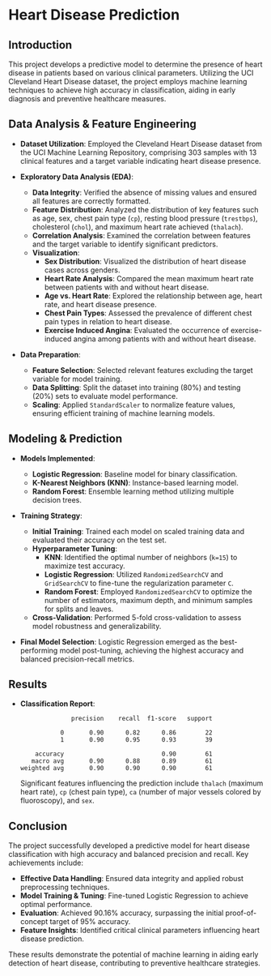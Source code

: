 # Heart Disease Prediction

## Introduction

This project develops a predictive model to determine the presence of heart disease in patients based on various clinical parameters. Utilizing the UCI Cleveland Heart Disease dataset, the project employs machine learning techniques to achieve high accuracy in classification, aiding in early diagnosis and preventive healthcare measures.

## Data Analysis & Feature Engineering

- **Dataset Utilization**: Employed the Cleveland Heart Disease dataset from the UCI Machine Learning Repository, comprising 303 samples with 13 clinical features and a target variable indicating heart disease presence.
  
- **Exploratory Data Analysis (EDA)**:
  - **Data Integrity**: Verified the absence of missing values and ensured all features are correctly formatted.
  - **Feature Distribution**: Analyzed the distribution of key features such as age, sex, chest pain type (`cp`), resting blood pressure (`trestbps`), cholesterol (`chol`), and maximum heart rate achieved (`thalach`).
  - **Correlation Analysis**: Examined the correlation between features and the target variable to identify significant predictors.
  - **Visualization**:
    - **Sex Distribution**: Visualized the distribution of heart disease cases across genders.
    - **Heart Rate Analysis**: Compared the mean maximum heart rate between patients with and without heart disease.
    - **Age vs. Heart Rate**: Explored the relationship between age, heart rate, and heart disease presence.
    - **Chest Pain Types**: Assessed the prevalence of different chest pain types in relation to heart disease.
    - **Exercise Induced Angina**: Evaluated the occurrence of exercise-induced angina among patients with and without heart disease.

- **Data Preparation**:
  - **Feature Selection**: Selected relevant features excluding the target variable for model training.
  - **Data Splitting**: Split the dataset into training (80%) and testing (20%) sets to evaluate model performance.
  - **Scaling**: Applied `StandardScaler` to normalize feature values, ensuring efficient training of machine learning models.

## Modeling & Prediction

- **Models Implemented**:
  - **Logistic Regression**: Baseline model for binary classification.
  - **K-Nearest Neighbors (KNN)**: Instance-based learning model.
  - **Random Forest**: Ensemble learning method utilizing multiple decision trees.

- **Training Strategy**:
  - **Initial Training**: Trained each model on scaled training data and evaluated their accuracy on the test set.
  - **Hyperparameter Tuning**:
    - **KNN**: Identified the optimal number of neighbors (`k=15`) to maximize test accuracy.
    - **Logistic Regression**: Utilized `RandomizedSearchCV` and `GridSearchCV` to fine-tune the regularization parameter `C`.
    - **Random Forest**: Employed `RandomizedSearchCV` to optimize the number of estimators, maximum depth, and minimum samples for splits and leaves.
  - **Cross-Validation**: Performed 5-fold cross-validation to assess model robustness and generalizability.

- **Final Model Selection**: Logistic Regression emerged as the best-performing model post-tuning, achieving the highest accuracy and balanced precision-recall metrics.

## Results

  
- **Classification Report**:
    ```
                  precision    recall  f1-score   support

               0       0.90      0.82      0.86        22
               1       0.90      0.95      0.93        39

        accuracy                           0.90        61
       macro avg       0.90      0.88      0.89        61
    weighted avg       0.90      0.90      0.90        61
    ```


  
  Significant features influencing the prediction include `thalach` (maximum heart rate), `cp` (chest pain type), `ca` (number of major vessels colored by fluoroscopy), and `sex`.

## Conclusion

The project successfully developed a predictive model for heart disease classification with high accuracy and balanced precision and recall. Key achievements include:

- **Effective Data Handling**: Ensured data integrity and applied robust preprocessing techniques.
- **Model Training & Tuning**: Fine-tuned Logistic Regression to achieve optimal performance.
- **Evaluation**: Achieved 90.16% accuracy, surpassing the initial proof-of-concept target of 95% accuracy.
- **Feature Insights**: Identified critical clinical parameters influencing heart disease prediction.
  
These results demonstrate the potential of machine learning in aiding early detection of heart disease, contributing to preventive healthcare strategies.

